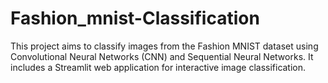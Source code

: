 # Fashion_mnist-Classification
This project aims to classify images from the Fashion MNIST dataset using Convolutional Neural Networks (CNN) and Sequential Neural Networks. It includes a Streamlit web application for interactive image classification.
